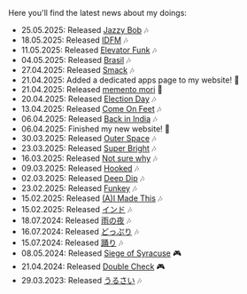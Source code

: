 Here you'll find the latest news about my doings:

- 25.05.2025: Released [Jazzy Bob](https://divin.bandcamp.com/track/jazzy-bob) 🎶
- 18.05.2025: Released [IDFM](https://divin.bandcamp.com/track/idfm) 🎶
- 11.05.2025: Released [Elevator Funk](https://divin.bandcamp.com/track/elevator-funk) 🎶
- 04.05.2025: Released [Brasil](https://divin.bandcamp.com/track/brasil) 🎶
- 27.04.2025: Released [Smack](https://divin.bandcamp.com/track/smack) 🎶
- 21.04.2025: Added a dedicated apps page to my website! 🎉
- 21.04.2025: Released [memento mori](https://divingavran.itch.io/memento-mori) 📱
- 20.04.2025: Released [Election Day](https://divin.bandcamp.com/track/election-day) 🎶
- 13.04.2025: Released [Come On Feet](https://divin.bandcamp.com/track/come-on-feet) 🎶
- 06.04.2025: Released [Back in India](https://divin.bandcamp.com/track/back-in-india) 🎶
- 06.04.2025: Finished my new website! 🎉
- 30.03.2025: Released [Outer Space](https://divin.bandcamp.com/track/outer-space) 🎶
- 23.03.2025: Released [Super Bright](https://divin.bandcamp.com/track/super-bright) 🎶
- 16.03.2025: Released [Not sure why](https://divin.bandcamp.com/track/not-sure-why) 🎶
- 09.03.2025: Released [Hooked](https://divin.bandcamp.com/track/hooked) 🎶
- 02.03.2025: Released [Deep Dip](https://divin.bandcamp.com/track/deep-dip) 🎶
- 23.02.2025: Released [Funkey](https://divin.bandcamp.com/track/funkey) 🎶
- 15.02.2025: Released [(A)I Made This](https://divin.bandcamp.com/album/a-i-made-this) 🎶
- 15.02.2025: Released [インド](https://divin.bandcamp.com/track/--15) 🎶
- 18.07.2024: Released [雨の夜](https://divin.bandcamp.com/album/-) 🎶
- 16.07.2024: Released [どっぷり](https://divin.bandcamp.com/album/--2) 🎶
- 15.07.2024: Released [踊り](https://divin.bandcamp.com/album/--4) 🎶
- 08.05.2024: Released [Siege of Syracuse](https://divingavran.itch.io/siege-of-syracuse) 🎮
- 21.04.2024: Released [Double Check](https://divingavran.itch.io/double-check) 🎮
- 29.03.2023: Released [うるさい](https://divin.bandcamp.com/album/--5) 🎶
